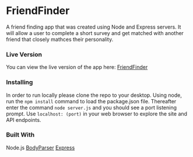 # FriendFinder

A friend finding app that was created using Node and Express servers. It will allow a user to complete a short survey and get matched with another friend that closely mathces their personality. 

### Live Version

You can view the live version of the app here:
[FriendFinder](https://still-citadel-64255.herokuapp.com/)

### Installing
In order to run locally please clone the repo to your desktop. Using node, run the `npm install` command to load the package.json file. Thereafter enter the command `node server.js` and you should see a port listening prompt. Use `localhost: (port)` in your web browser to explore the site and API endpoints. 

### Built With
Node.js
[BodyParser](https://www.npmjs.com/package/inquirer)
[Express](https://www.npmjs.com/package/express)





